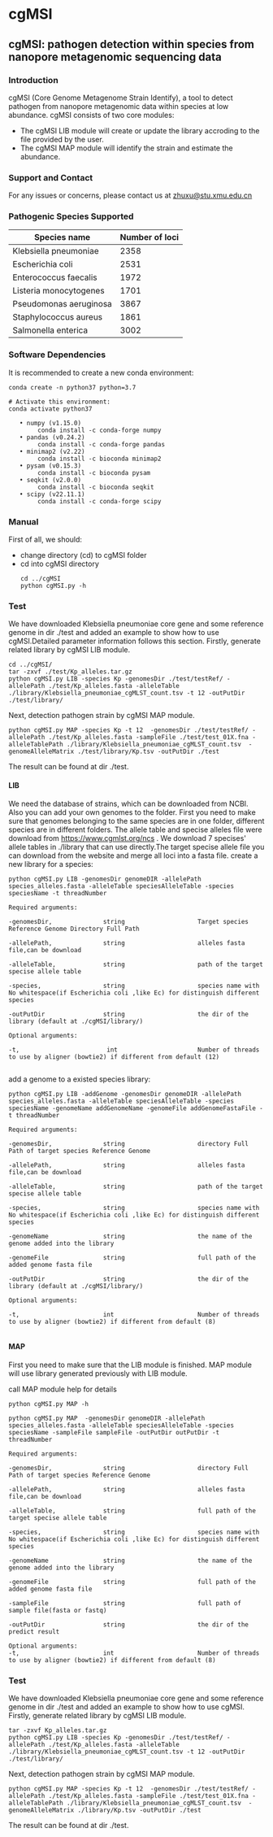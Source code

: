 # cgMSI
## cgMSI: pathogen detection within species from nanopore metagenomic sequencing data
### Introduction
cgMSI (Core Genome Metagenome Strain Identify), a tool to detect pathogen from nanopore metagenomic data within species at low abundance. 
 cgMSI consists of two core modules:
- The cgMSI LIB module will create or update the library accroding to the file provided by the user. 
- The cgMSI MAP module will  identify the strain and estimate the abundance.


### Support and Contact
For any issues or concerns, please contact us at zhuxu@stu.xmu.edu.cn
 

### Pathogenic Species Supported
Species name | Number of loci
-|-
Klebsiella pneumoniae | 2358
Escherichia coli| 2531
Enterococcus faecalis | 1972
Listeria monocytogenes | 1701
Pseudomonas aeruginosa | 3867
Staphylococcus aureus| 1861
Salmonella enterica | 3002

### Software Dependencies
It is recommended to create a new conda environment:
```
conda create -n python37 python=3.7

# Activate this environment:
conda activate python37
```
       • numpy (v1.15.0)
            conda install -c conda-forge numpy
       • pandas (v0.24.2)
            conda install -c conda-forge pandas
       • minimap2 (v2.22)
            conda install -c bioconda minimap2
       • pysam (v0.15.3)
            conda install -c bioconda pysam 
       • seqkit (v2.0.0)
            conda install -c bioconda seqkit 
       • scipy (v22.11.1)
            conda install -c conda-forge scipy

### Manual
First of all, we should:
- change directory (cd) to cgMSI folder
- cd into cgMSI directory 
  ```
  cd ../cgMSI
  python cgMSI.py -h
  ```           
### Test
We have downloaded Klebsiella pneumoniae core gene and some reference genome in dir ./test and  added an example to show how to use cgMSI.Detailed parameter information follows this section.
Firstly, generate related library by cgMSI LIB module.

  ```
  cd ../cgMSI/
  tar -zxvf ./test/Kp_alleles.tar.gz
  python cgMSI.py LIB -species Kp -genomesDir ./test/testRef/ -allelePath ./test/Kp_alleles.fasta -alleleTable ./library/Klebsiella_pneumoniae_cgMLST_count.tsv -t 12 -outPutDir ./test/library/
  ```
 Next, detection pathogen strain by cgMSI MAP module.
   ```
  python cgMSI.py MAP -species Kp -t 12  -genomesDir ./test/testRef/ -allelePath ./test/Kp_alleles.fasta -sampleFile ./test/test_01X.fna -alleleTablePath ./library/Klebsiella_pneumoniae_cgMLST_count.tsv  -genomeAlleleMatrix ./test/library/Kp.tsv -outPutDir ./test
  ```
  The result can be found at dir ./test.
 

#### LIB
We need the database of strains, which can be downloaded from NCBI. Also you can add your own genomes to the folder. First you need to make sure that 
genomes belonging to the same species are in one folder, different species are in different folders.  The allele table  and specise alleles file were download from https://www.cgmlst.org/ncs . We download 7 specises' allele tables in ./library that can use directly.The target specise allele file you
can download from the website and merge all loci into a fasta file.
create a new library for a species:
```
python cgMSI.py LIB -genomesDir genomeDIR -allelePath species_alleles.fasta -alleleTable speciesAlleleTable -species speciesName -t threadNumber 

Required arguments:

-genomesDir,              string                    Target species Reference Genome Directory Full Path 

-allelePath,              string                    alleles fasta file,can be download 

-alleleTable,             string                    path of the target specise allele table 

-species,                 string                    species name with No whitespace(if Escherichia coli ,like Ec) for distinguish different species

-outPutDir                string                    the dir of the library (default at ./cgMSI/library/)

Optional arguments:

-t,                        int                      Number of threads to use by aligner (bowtie2) if different from default (12)
                    
```

add a genome to a existed species library:
```
python cgMSI.py LIB -addGenome -genomesDir genomeDIR -allelePath species_alleles.fasta -alleleTable speciesAlleleTable -species speciesName -genomeName addGenomeName -genomeFile addGenomeFastaFile -t threadNumber 

Required arguments:

-genomesDir,              string                    directory Full Path of target species Reference Genome  

-allelePath,              string                    alleles fasta file,can be download 

-alleleTable,             string                    path of the target specise allele table 

-species,                 string                    species name with No whitespace(if Escherichia coli ,like Ec) for distinguish different species

-genomeName               string                    the name of the genome added into the library

-genomeFile               string                    full path of the added genome fasta file

-outPutDir                string                    the dir of the library (default at ./cgMSI/library/)

Optional arguments:

-t,                       int                       Number of threads to use by aligner (bowtie2) if different from default (8)
     
```

#### MAP
First you need to make sure that the LIB module is finished. MAP module will use library generated previously with LIB module.

call MAP module help for details

```
python cgMSI.py MAP -h

python cgMSI.py MAP  -genomesDir genomeDIR -allelePath species_alleles.fasta -alleleTable speciesAlleleTable -species speciesName -sampleFile sampleFile -outPutDir outPutDir -t threadNumber 

Required arguments:

-genomesDir,              string                    directory Full Path of target species Reference Genome  

-allelePath,              string                    alleles fasta file,can be download 

-alleleTable,             string                    full path of the target specise allele table 

-species,                 string                    species name with No whitespace(if Escherichia coli ,like Ec) for distinguish different species

-genomeName               string                    the name of the genome added into the library

-genomeFile               string                    full path of the added genome fasta file

-sampleFile               string                    full path of sample file(fasta or fastq)

-outPutDir                string                    the dir of the predict result

Optional arguments:
-t,                       int                       Number of threads to use by aligner (bowtie2) if different from default (8)

```

### Test
We have downloaded Klebsiella pneumoniae core gene and some reference genome in dir ./test and  added an example to show how to use cgMSI.
Firstly, generate related library by cgMSI LIB module.

  ```
  tar -zxvf Kp_alleles.tar.gz
  python cgMSI.py LIB -species Kp -genomesDir ./test/testRef/ -allelePath ./test/Kp_alleles.fasta -alleleTable ./library/Klebsiella_pneumoniae_cgMLST_count.tsv -t 12 -outPutDir ./test/library/
  ```
 Next, detection pathogen strain by cgMSI MAP module.
   ```
  python cgMSI.py MAP -species Kp -t 12  -genomesDir ./test/testRef/ -allelePath ./test/Kp_alleles.fasta -sampleFile ./test/test_01X.fna -alleleTablePath ./library/Klebsiella_pneumoniae_cgMLST_count.tsv  -genomeAlleleMatrix ./library/Kp.tsv -outPutDir ./test
  ```
  The result can be found at dir ./test.
